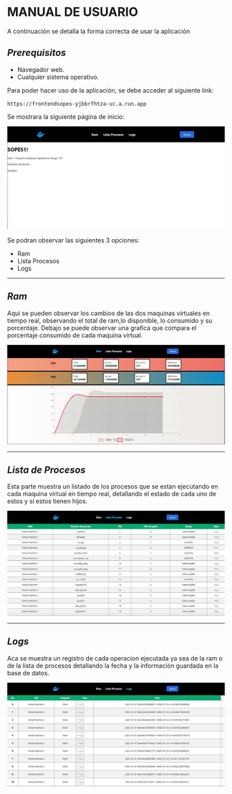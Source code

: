 # **MANUAL DE USUARIO**

A continuación se detalla la forma correcta de usar la aplicación


## ***Prerequisitos***
- Navegador web.
- Cualquier sistema operativo.

Para poder hacer uso de la aplicación, se debe acceder al siguiente link:

```
https://frontendsopes-yjbbrfhtza-uc.a.run.app
```

Se mostrara la siguiente página de inicio:

![](imgs/inicio.JPG)

Se podran observar las siguientes 3 opciones:

- Ram
- Lista Procesos
- Logs
---
## ***Ram***

Aqui se pueden observar los cambios de las dos maquinas virtuales en tiempo real, observando el total de ram,lo disponible, lo consumido y su porcentaje. Debajo se puede observar una grafica que compara el porcentaje consumido de cada maquina virtual. 

![](imgs/Ram.JPG)

---
## ***Lista de Procesos***
Esta parte muestra un listado de los procesos que se estan ejecutando en cada maquina virtual en tiempo real, detallando el estado de cada uno de estos y si estos tienen hijos.

![](imgs/Procesos.JPG)

---
## ***Logs***
Aca se muestra un registro de cada operacion ejecutada ya sea de la ram o de la lista de procesos detallando la fecha y la información guardada en la base de datos.

![](imgs/Logs.JPG)